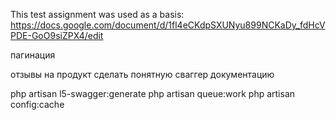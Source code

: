This test assignment was used as a basis: https://docs.google.com/document/d/1fl4eCKdpSXUNyu899NCKaDy_fdHcVPDE-GoO9siZPX4/edit


пагинация

отзывы на продукт
сделать понятную сваггер документацию


php artisan l5-swagger:generate
php artisan queue:work
php artisan config:cache
